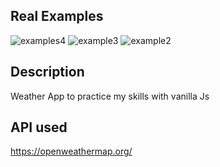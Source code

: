 ## Real Examples

![examples4](https://user-images.githubusercontent.com/71141025/97047979-1d6a3a00-1550-11eb-9337-66211e381c5c.jpg)
![example3](https://user-images.githubusercontent.com/71141025/97047994-22c78480-1550-11eb-88b4-fc906d0954bf.jpg)
![example2](https://user-images.githubusercontent.com/71141025/97048007-28bd6580-1550-11eb-82b7-da00c6ce7a44.jpg)

## Description
Weather App to practice my skills with vanilla Js
## API used
https://openweathermap.org/
